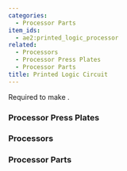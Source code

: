 ```yaml
---
categories:
  - Processor Parts
item_ids:
  - ae2:printed_logic_processor
related:
  - Processors
  - Processor Press Plates
  - Processor Parts
title: Printed Logic Circuit
---
```


Required to make <ItemLink
id="printed_logic_processor"/>.

<RecipeFor id="printed_logic_processor" />

### Processor Press Plates

<CategoryIndex category="Processor Press Plates" />

### Processors

<CategoryIndex category="Processors" />

### Processor Parts

<CategoryIndex category="Processor Parts" />
